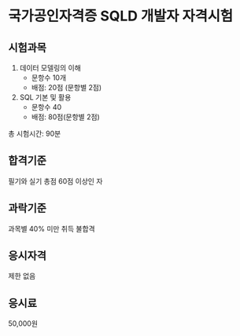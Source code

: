 # 국가공인자격증 SQLD 개발자 자격시험 

## 시험과목

1. 데이터 모델링의 이해
   - 문항수 10개
   - 배점: 20점 (문항별 2점)
2. SQL 기본 및 활용
   - 문항수 40
   - 배점: 80점(문항별 2점)

총 시험시간: 90분



## 합격기준

필기와 실기 총점 60점 이상인 자



## 과락기준

과목별 40% 미만 취득 불합격



## 응시자격 

제한 없음



## 응시료

50,000원

